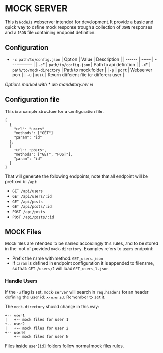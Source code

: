 # MOCK SERVER

This is `NodeJs` webserver intended for development. It provide a basic and quick way to define mock response trough a collection of `JSON` responses and a `JSON` file containing endpoint definition.

## Configuration

 - `-c path/to/config.json`
 | Option | Value | Description |
 | ------ | ----- | ----------- |
 | `-c`*  | `path/to/config.json` | Path to api definition |
 | `-d`*  | `path/to/mock-directory` | Path to mock folder |
 | `-p`   | `port` | Webserver port |
 | `-u`   | `null` | Return different file for different user |

 _Options marked with * are mandatory.mv m_

## Configuration file

This is a sample structure for a configuration file:

```
[
  {
    "url": "users",
    "methods": ["GET"],
    "param": "id"
  },
  {
    "url": "posts",
    "methods": ["GET", "POST"],
    "param": "id"
  }
]
```

That will generate the following endpoints, note that all endpoint will be prefixed bi `/api`:

- `GET /api/users`
- `GET /api/users/:id`
- `GET /api/posts`
- `GET /api/posts/:id`
- `POST /api/posts`
- `POST /api/posts/:id`

## MOCK Files

Mock files are intended to be named accordingly this rules, and to be stored in the root of provided `mock-directory`. Examples refers to `users` endpoint:

- Prefix the name with method: `GET_users.json`
- If `param` is defined in endpoint configuration it is appended to filename, so that: `GET /users/1` will load `GET_users_1.json`

### Handle Users

If the `-u` flag is set, `mock-server` will search in `req.headers` for an header defining the user id: `x-userid`. Remember to set it.

The `mock-directory` should change in this way:

```
+-- user1
|   +-- mock files for user 1
+-- user2
|   +-- mock files for user 2
+-- userN
    +-- mock files for user N
```

Files inside `user[id]` folders follow normal mock files rules.



